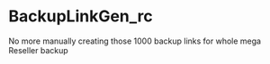 # BackupLinkGen_rc
No more manually creating those 1000 backup links for whole mega Reseller backup
